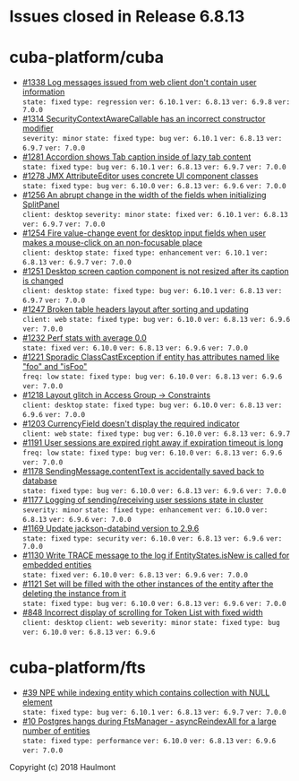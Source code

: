 # Issues closed in Release 6.8.13

# cuba-platform/cuba

* [#1338 Log messages issued from web client don't contain user information](https://github.com/cuba-platform/cuba/issues/1338) \
    `state: fixed` `type: regression` `ver: 6.10.1` `ver: 6.8.13` `ver: 6.9.8` `ver: 7.0.0` 
* [#1314 SecurityContextAwareCallable has an incorrect constructor modifier](https://github.com/cuba-platform/cuba/issues/1314) \
    `severity: minor` `state: fixed` `type: bug` `ver: 6.10.1` `ver: 6.8.13` `ver: 6.9.7` `ver: 7.0.0` 
* [#1281 Accordion shows Tab caption inside of lazy tab content](https://github.com/cuba-platform/cuba/issues/1281) \
    `state: fixed` `type: bug` `ver: 6.10.1` `ver: 6.8.13` `ver: 6.9.7` `ver: 7.0.0` 
* [#1278 JMX AttributeEditor uses concrete UI component classes](https://github.com/cuba-platform/cuba/issues/1278) \
    `state: fixed` `type: bug` `ver: 6.10.0` `ver: 6.8.13` `ver: 6.9.6` `ver: 7.0.0` 
* [#1256 An abrupt change in the width of the fields when initializing SplitPanel](https://github.com/cuba-platform/cuba/issues/1256) \
    `client: desktop` `severity: minor` `state: fixed` `ver: 6.10.1` `ver: 6.8.13` `ver: 6.9.7` `ver: 7.0.0` 
* [#1254 Fire value-change event for desktop input fields when user makes a mouse-click on an non-focusable place](https://github.com/cuba-platform/cuba/issues/1254) \
    `client: desktop` `state: fixed` `type: enhancement` `ver: 6.10.1` `ver: 6.8.13` `ver: 6.9.7` `ver: 7.0.0` 
* [#1251 Desktop screen caption component is not resized after its caption is changed](https://github.com/cuba-platform/cuba/issues/1251) \
    `client: desktop` `state: fixed` `type: bug` `ver: 6.10.1` `ver: 6.8.13` `ver: 6.9.7` `ver: 7.0.0` 
* [#1247 Broken table headers layout after sorting and updating](https://github.com/cuba-platform/cuba/issues/1247) \
    `client: web` `state: fixed` `type: bug` `ver: 6.10.0` `ver: 6.8.13` `ver: 6.9.6` `ver: 7.0.0` 
* [#1232 Perf stats with average 0.0](https://github.com/cuba-platform/cuba/issues/1232) \
    `state: fixed` `ver: 6.10.0` `ver: 6.8.13` `ver: 6.9.6` `ver: 7.0.0` 
* [#1221 Sporadic ClassCastException if entity has attributes named like "foo" and "isFoo"](https://github.com/cuba-platform/cuba/issues/1221) \
    `freq: low` `state: fixed` `type: bug` `ver: 6.10.0` `ver: 6.8.13` `ver: 6.9.6` `ver: 7.0.0` 
* [#1218 Layout glitch in Access Group -> Constraints](https://github.com/cuba-platform/cuba/issues/1218) \
    `client: desktop` `state: fixed` `type: bug` `ver: 6.10.0` `ver: 6.8.13` `ver: 6.9.6` `ver: 7.0.0` 
* [#1203 CurrencyField doesn't display the required indicator](https://github.com/cuba-platform/cuba/issues/1203) \
    `client: web` `state: fixed` `type: bug` `ver: 6.10.0` `ver: 6.8.13` `ver: 6.9.7` 
* [#1191 User sessions are expired right away if expiration timeout is long](https://github.com/cuba-platform/cuba/issues/1191) \
    `freq: low` `state: fixed` `type: bug` `ver: 6.10.0` `ver: 6.8.13` `ver: 6.9.6` `ver: 7.0.0` 
* [#1178 SendingMessage.contentText is accidentally saved back to database](https://github.com/cuba-platform/cuba/issues/1178) \
    `state: fixed` `type: bug` `ver: 6.10.0` `ver: 6.8.13` `ver: 6.9.6` `ver: 7.0.0` 
* [#1177 Logging of sending/receiving user sessions state in cluster](https://github.com/cuba-platform/cuba/issues/1177) \
    `severity: minor` `state: fixed` `type: enhancement` `ver: 6.10.0` `ver: 6.8.13` `ver: 6.9.6` `ver: 7.0.0` 
* [#1169 Update jackson-databind version to 2.9.6](https://github.com/cuba-platform/cuba/issues/1169) \
    `state: fixed` `type: security` `ver: 6.10.0` `ver: 6.8.13` `ver: 6.9.6` `ver: 7.0.0` 
* [#1130 Write TRACE message to the log if EntityStates.isNew is called for embedded entities](https://github.com/cuba-platform/cuba/issues/1130) \
    `state: fixed` `ver: 6.10.0` `ver: 6.8.13` `ver: 6.9.6` `ver: 7.0.0` 
* [#1121 Set will be filled with the other instances of the entity after the deleting the instance from it](https://github.com/cuba-platform/cuba/issues/1121) \
    `state: fixed` `type: bug` `ver: 6.10.0` `ver: 6.8.13` `ver: 6.9.6` `ver: 7.0.0` 
* [#848 Incorrect display of scrolling for Token List with fixed width](https://github.com/cuba-platform/cuba/issues/848) \
    `client: desktop` `client: web` `severity: minor` `state: fixed` `type: bug` `ver: 6.10.0` `ver: 6.8.13` `ver: 6.9.6` 

# cuba-platform/fts

* [#39 NPE while indexing entity which contains collection with NULL element](https://github.com/cuba-platform/fts/issues/39) \
    `state: fixed` `type: bug` `ver: 6.10.1` `ver: 6.8.13` `ver: 6.9.7` `ver: 7.0.0` 
* [#10 Postgres hangs during FtsManager - asyncReindexAll for a large number of entities](https://github.com/cuba-platform/fts/issues/10) \
    `state: fixed` `type: performance` `ver: 6.10.0` `ver: 6.8.13` `ver: 6.9.6` `ver: 7.0.0` 


Copyright (c) 2018 Haulmont
